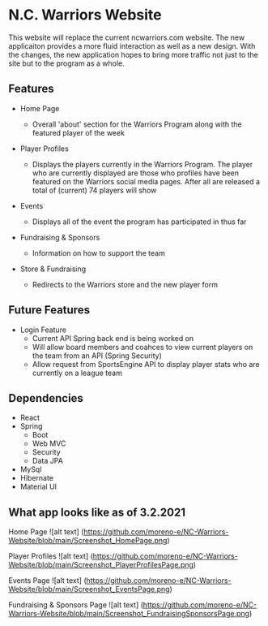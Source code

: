 # N.C. Warriors Website
This website will replace the current ncwarriors.com website. The new applicaiton provides a more fluid interaction as well as a new design. With the changes, the new application hopes to bring more traffic not just to the site but to the program as a whole. 


## Features
- Home Page
  - Overall 'about' section for the Warriors Program along with the featured player of the week

- Player Profiles
  - Displays the players currently in the Warriors Program. The player who are currently displayed are those who profiles have been featured on the Warriors social media pages. After all are released a total of (current) 74 players will show

- Events
  - Displays all of the event the program has participated in thus far

- Fundraising & Sponsors
  - Information on how to support the team
  
- Store & Fundraising
  - Redirects to the Warriors store and the new player form
  
## Future Features
- Login Feature
  - Current API Spring back end is being worked on
  - Will allow board members and coahces to view current players on the team from an API (Spring Security)
  - Allow request from SportsEngine API to display player stats who are currently on a league team

## Dependencies
- React
- Spring
  - Boot
  - Web MVC
  - Security
  - Data JPA
- MySql
- Hibernate
- Material UI

## What app looks like as of 3.2.2021
Home Page
![alt text] (https://github.com/moreno-e/NC-Warriors-Website/blob/main/Screenshot_HomePage.png)

Player Profiles
![alt text] (https://github.com/moreno-e/NC-Warriors-Website/blob/main/Screenshot_PlayerProfilesPage.png)

Events Page
![alt text] (https://github.com/moreno-e/NC-Warriors-Website/blob/main/Screenshot_EventsPage.png)

Fundraising & Sponsors Page
![alt text] (https://github.com/moreno-e/NC-Warriors-Website/blob/main/Screenshot_FundraisingSponsorsPage.png)

